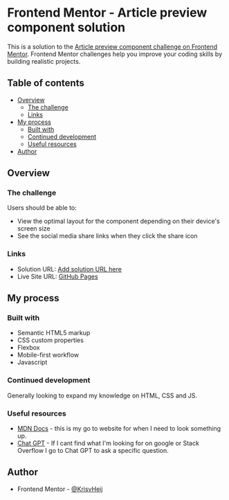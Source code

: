 # Frontend Mentor - Article preview component solution

This is a solution to the [Article preview component challenge on Frontend Mentor](https://www.frontendmentor.io/challenges/article-preview-component-dYBN_pYFT). Frontend Mentor challenges help you improve your coding skills by building realistic projects.

## Table of contents

- [Overview](#overview)
  - [The challenge](#the-challenge)
  - [Links](#links)
- [My process](#my-process)
  - [Built with](#built-with)
  - [Continued development](#continued-development)
  - [Useful resources](#useful-resources)
- [Author](#author)

## Overview

### The challenge

Users should be able to:

- View the optimal layout for the component depending on their device's screen size
- See the social media share links when they click the share icon

### Links

- Solution URL: [Add solution URL here](https://your-solution-url.com)
- Live Site URL: [GitHub Pages](https://krisvheij.github.io/article-preview-component-master/)

## My process

### Built with

- Semantic HTML5 markup
- CSS custom properties
- Flexbox
- Mobile-first workflow
- Javascript

### Continued development

Generally looking to expand my knowledge on HTML, CSS and JS.

### Useful resources

- [MDN Docs](https://developer.mozilla.org/en-US/) - this is my go to website for when I need to look something up.
- [Chat GPT](https://openai.com/) - If I cant find what I'm looking for on google or Stack Overflow I go to Chat GPT to ask a specific question.

## Author

- Frontend Mentor - [@KrisvHeij](https://www.frontendmentor.io/profile/KrisvHeij)
